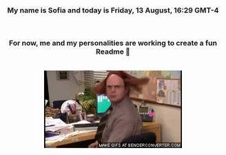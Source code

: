 


<div align="center">
<h3 >My name is Sofia and today is Friday, 13 August, 16:29 GMT-4</h3><br>
<h3 >For now, me and my personalities are working to create a fun Readme 👋
</h3><br>
<img src='img/dwight.gif' alt='working...'/>
</div>
